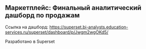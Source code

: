 ## Маркетплейс: Финальный аналитический дашборд по продажам

Ссылка на дашборд: <https://superset.bi-analysts.education-services.ru/superset/dashboard/p/Jwgm2wgOKd5/>

Разработано в Superset
